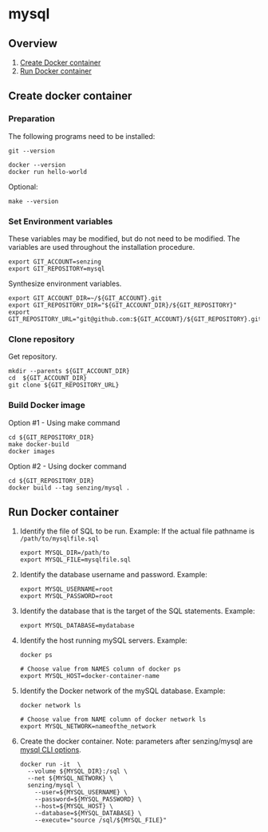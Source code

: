 # mysql

## Overview

1. [Create Docker container](#create-docker-container)
1. [Run Docker container](#run-docker-container)

## Create docker container

### Preparation

The following programs need to be installed:

```console
git --version

docker --version
docker run hello-world
```

Optional:

```console
make --version
```

### Set Environment variables

These variables may be modified, but do not need to be modified.
The variables are used throughout the installation procedure.

```console
export GIT_ACCOUNT=senzing
export GIT_REPOSITORY=mysql
```

Synthesize environment variables.

```console
export GIT_ACCOUNT_DIR=~/${GIT_ACCOUNT}.git
export GIT_REPOSITORY_DIR="${GIT_ACCOUNT_DIR}/${GIT_REPOSITORY}"
export GIT_REPOSITORY_URL="git@github.com:${GIT_ACCOUNT}/${GIT_REPOSITORY}.git"
```

### Clone repository

Get repository.

```console
mkdir --parents ${GIT_ACCOUNT_DIR}
cd  ${GIT_ACCOUNT_DIR}
git clone ${GIT_REPOSITORY_URL}
```

### Build Docker image

Option #1 - Using make command

```console
cd ${GIT_REPOSITORY_DIR}
make docker-build
docker images
```

Option #2 - Using docker command

```console
cd ${GIT_REPOSITORY_DIR}
docker build --tag senzing/mysql .
```

## Run Docker container

1. Identify the file of SQL to be run.
   Example:  If the actual file pathname is `/path/to/mysqlfile.sql`

    ```console
    export MYSQL_DIR=/path/to
    export MYSQL_FILE=mysqlfile.sql
    ```

1. Identify the database username and password.
   Example:

    ```console
    export MYSQL_USERNAME=root
    export MYSQL_PASSWORD=root
    ```

1. Identify the database that is the target of the SQL statements.
   Example:

    ```console
    export MYSQL_DATABASE=mydatabase
    ```

1. Identify the host running mySQL servers.
   Example:

    ```console
    docker ps

    # Choose value from NAMES column of docker ps
    export MYSQL_HOST=docker-container-name
    ```

1. Identify the Docker network of the mySQL database.
   Example:

    ```console
    docker network ls

    # Choose value from NAME column of docker network ls
    export MYSQL_NETWORK=nameofthe_network
    ```

1. Create the docker container.
   Note: parameters after senzing/mysql are [mysql CLI options](https://dev.mysql.com/doc/refman/5.7/en/mysql-command-options.html).

    ```console
    docker run -it  \
      --volume ${MYSQL_DIR}:/sql \
      --net ${MYSQL_NETWORK} \
      senzing/mysql \
        --user=${MYSQL_USERNAME} \
        --password=${MYSQL_PASSWORD} \
        --host=${MYSQL_HOST} \
        --database=${MYSQL_DATABASE} \
        --execute="source /sql/${MYSQL_FILE}"
    ```
